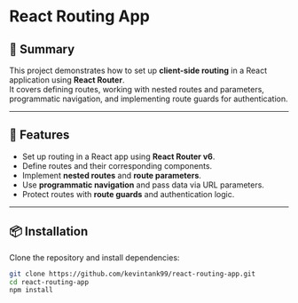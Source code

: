 # React Routing App

## 📖 Summary  

This project demonstrates how to set up **client-side routing** in a React application using **React Router**.  
It covers defining routes, working with nested routes and parameters, programmatic navigation, and implementing route guards for authentication.  

---

## 🚀 Features

- Set up routing in a React app using **React Router v6**.  
- Define routes and their corresponding components.  
- Implement **nested routes** and **route parameters**.  
- Use **programmatic navigation** and pass data via URL parameters.  
- Protect routes with **route guards** and authentication logic.  

---

## 📦 Installation

Clone the repository and install dependencies:

```bash
git clone https://github.com/kevintank99/react-routing-app.git
cd react-routing-app
npm install
